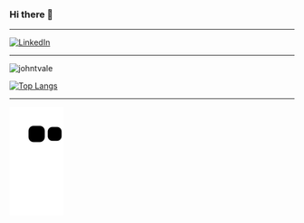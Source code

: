 ### Hi there 👋
<hr>

<!-- 
**johntvale/johntvale** is a ✨ _special_ ✨ repository because its `README.md` (this file) appears on your GitHub profile.

Here are some ideas to get you started:

- 🔭 I’m currently working on ...
- 🌱 I’m currently learning ...
- 👯 I’m looking to collaborate on ...
- 🤔 I’m looking for help with ...
- 💬 Ask me about ...
- 📫 How to reach me: ...
- 😄 Pronouns: ...
- ⚡ Fun fact: ...
 -->


<a href="https://www.linkedin.com/in/jtvale/"><img alt="LinkedIn" src="https://img.shields.io/badge/LinkedIn-0077B5?style=for-the-badge&logo=linkedin&logoColor=white" /></a>

<hr>

<img src="https://github-readme-stats.vercel.app/api?username=johntvale&count_private=true&show_icons=true&theme=algolia&icon_color=268bd2&title_color=268bd2" alt="johntvale" />

[![Top Langs](https://github-readme-stats.vercel.app/api/top-langs/?username=johntvale&layout=compact&theme=algolia)](https://github.com/johntvale/github-readme-stats)

<hr>

![Snake animation](https://github.com/johntvale/johntvale/blob/output/github-contribution-grid-snake.svg)
